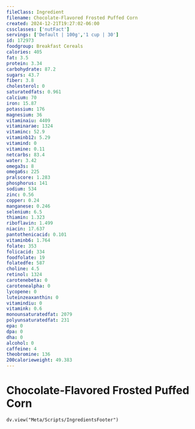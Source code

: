```yaml
---
fileClass: Ingredient
filename: Chocolate-Flavored Frosted Puffed Corn
created: 2024-12-21T19:27:02-06:00
cssclasses: ['nutFact']
servings: ['Default | 100g','1 cup | 30']
id: 172973
foodgroup: Breakfast Cereals
calories: 405
fat: 3.5
protein: 3.34
carbohydrate: 87.2
sugars: 43.7
fiber: 3.8
cholesterol: 0
saturatedfats: 0.961
calcium: 70
iron: 15.87
potassium: 176
magnesium: 36
vitaminaiu: 4409
vitaminarae: 1324
vitaminc: 52.9
vitaminb12: 5.29
vitamind: 0
vitamine: 0.11
netcarbs: 83.4
water: 3.42
omega3s: 8
omega6s: 225
pralscore: 1.283
phosphorus: 141
sodium: 534
zinc: 0.56
copper: 0.24
manganese: 0.246
selenium: 6.5
thiamin: 1.323
riboflavin: 1.499
niacin: 17.637
pantothenicacid: 0.101
vitaminb6: 1.764
folate: 353
folicacid: 334
foodfolate: 19
folatedfe: 587
choline: 4.5
retinol: 1324
carotenebeta: 0
carotenealpha: 0
lycopene: 0
luteinzeaxanthin: 0
vitamindiu: 0
vitamink: 0.6
monounsaturatedfat: 2079
polyunsaturatedfat: 231
epa: 0
dpa: 0
dha: 0
alcohol: 0
caffeine: 4
theobromine: 136
200calorieweight: 49.383
---
```


# Chocolate-Flavored Frosted Puffed Corn

```dataviewjs
dv.view("Meta/Scripts/IngredientsFooter")
```